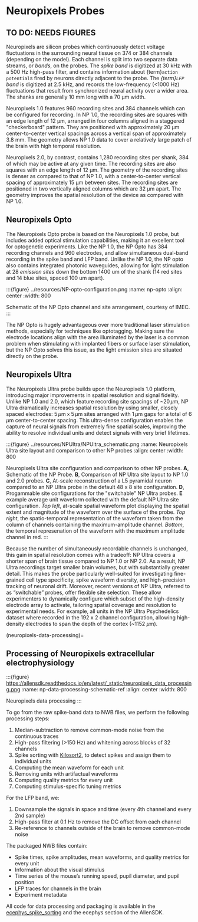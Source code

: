 # Neuropixels Probes

## TO DO: NEEDS FIGURES

Neuropixels are silicon probes which continuously detect voltage fluctuations in the surrounding neural tissue on 374 or 384 channels (depending on the model). Each channel is split into two separate data streams, or *bands*, on the probes. The *spike band* is digitized at 30 kHz with a 500 Hz high-pass filter, and contains information about {term}`action potential`s fired by neurons directly adjacent to the probe. The *{term}`LFP` band* is digitized at 2.5 kHz, and records the low-frequency (<1000 Hz) fluctuations that result from synchronized neural activity over a wider area. The shanks are generally 10 mm long with a 70 µm width.

Neuropixels 1.0 features 960 recording sites and 384 channels which can be configured for recording. In NP 1.0, the recording sites are squares with an edge length of 12 µm, arranged in four columns aligned in a staggered "checkerboard" pattern. They are positioned with approximately 20 µm center-to-center vertical spacings across a vertical span of approximately 3.8 mm. The geometry allows NP 1.0 data to cover a relatively large patch of the brain with high temporal resolution.

Neuropixels 2.0, by contrast, contains 1,280 recording sites per shank, 384 of which may be active at any given time. The recording sites are also squares with an edge length of 12 µm. The geometry of the recording sites is denser as compared to that of NP 1.0, with a center-to-center vertical spacing of approximately 15 µm between sites. The recording sites are positioned in two vertically aligned columns which are 32 µm apart. The geometry improves the spatial resolution of the device as compared with NP 1.0.

## Neuropixels Opto

The Neuropixels Opto probe is based on the Neuropixels 1.0 probe, but includes added optical stimulation capabilities, making it an excellent tool for optogenetic experiments. Like the NP 1.0, the NP Opto has 384 recording channels and 960 electrodes, and allow simultaneous dual-band recording in the spike band and LFP band. Unlike the NP 1.0, the NP opto also contains integrated photonic waveguides, allowing for light stimulation at 28 *emission sites* down the bottom 1400 um of the shank (14 red sites and 14 blue sites, spaced 100 um apart).

:::{figure} ../resources/NP-opto-configuration.png
:name: np-opto
:align: center
:width: 800

Schematic of the NP Opto channel and site arrangement, courtesy of IMEC.
:::

The NP Opto is hugely advantageous over more traditional laser stimulation methods, especially for techniques like optotagging. Making sure the electrode locations align with the area illuminated by the laser is a common problem when stimulating with implanted fibers or surface laser stimulation, but the NP Opto solves this issue, as the light emission sites are situated directly on the probe.

## Neuropixels Ultra

The Neuropixels Ultra probe builds upon the Neuropixels 1.0 platform, introducing major improvements in spatial resolution and signal fidelity. Unlike NP 1.0 and 2.0, which feature recording site spacings of ~20 $\mu$m, NP Ultra dramatically increases spatial resolution by using smaller, closely spaced electrodes: 5 $\mu$m × 5 $\mu$m sites arranged with 1 $\mu$m gaps for a total of 6 $\mu$m center-to-center spacing. This ultra-dense configuration enables the capture of neural signals from extremely fine spatial scales, improving the ability to resolve individual units and detect signals with very brief lifetimes.

:::{figure} ../resources/NPUltra/NPUltra_schematic.png
:name: Neuropixels Ultra site layout and comparison to other NP probes
:align: center
:width: 800

Neuropixels Ultra site configuration and comparison to other NP probes. __A__, Schematic of the NP Probe. __B__, Comparison of NP Ultra site layout to NP 1.0 and 2.0 probes. __C__, At-scale reconstruction of a L5 pyramidal neuron compared to an NP Ultra probe in the default 48 x 8 site configuration. __D__, Progammable site configurations for the "switchable" NP Ultra probes. __E__ example average unit waveform collected with the default NP Ultra site configuration. *Top left*, at-scale spatial waveform plot displaying the spatial extent and magnitude of the waveform over the surface of the probe. *Top right*, the spatio-temporal representation of the waveform taken from the column of channels containing the maximum-amplitude channel. *Bottom*, the temporal represenation of the waveform with the maximum amplitude channel in red. 
:::

Because the number of simultaneously recordable channels is unchanged, this gain in spatial resolution comes with a tradeoff: NP Ultra covers a shorter span of brain tissue compared to NP 1.0 or NP 2.0. As a result, NP Ultra recordings target smaller brain volumes, but with substantially greater detail. This makes the probe particularly well-suited for investigating fine-grained cell type specificity, spike waveform diversity, and high-precision tracking of neuronal drift. Moreover, recent versions of NP Ultra, referred to as “switchable” probes, offer flexible site selection. These allow experimenters to dynamically configure which subset of the high-density electrode array to activate, tailoring spatial coverage and resolution to experimental needs. For example, all units in the NP Ultra Psychedelics dataset where recorded in the 192 x 2 channel configuration, allowing high-density electrodes to span the depth of the cortex (~1152 $\mu$m).

(neuropixels-data-processing)=
## Processing of Neuropixels extracellular electrophysiology

:::{figure} https://allensdk.readthedocs.io/en/latest/_static/neuropixels_data_processing.png
:name: np-data-processing-schematic-ref
:align: center
:width: 800

Neuropixels data processing
:::

To go from the raw spike-band data to NWB files, we perform the following processing steps:

1. Median-subtraction to remove common-mode noise from the continuous traces
2. High-pass filtering (>150 Hz) and whitening across blocks of 32 channels
3. Spike sorting with [Kilosort2](https://github.com/MouseLand/Kilosort), to
   detect spikes and assign them to individual units
4. Computing the mean waveform for each unit
5. Removing units with artifactual waveforms
6. Computing quality metrics for every unit
7. Computing stimulus-specific tuning metrics

For the LFP band, we:

1. Downsample the signals in space and time (every 4th channel and every 2nd sample)
2. High-pass filter at 0.1 Hz to remove the DC offset from each channel
3. Re-reference to channels outside of the brain to remove common-mode noise

The packaged NWB files contain:

* Spike times, spike amplitudes, mean waveforms, and quality metrics for every unit
* Information about the visual stimulus
* Time series of the mouse’s running speed, pupil diameter, and pupil position
* LFP traces for channels in the brain
* Experiment metadata

All code for data processing and packaging is available in the
[ecephys_spike_sorting](https://github.com/alleninstitute/ecephys_spike_sorting)
and the ecephys section of the AllenSDK.